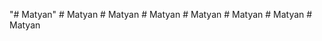 "# Matyan" 
#   M a t y a n  
 #   M a t y a n  
 #   M a t y a n  
 #   M a t y a n  
 #   M a t y a n  
 #   M a t y a n  
 #   M a t y a n  
 